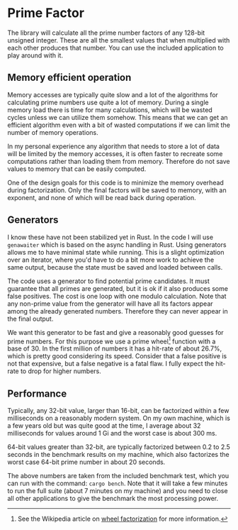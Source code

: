 # Prime Factor

The library will calculate all the prime number factors of any 128-bit unsigned integer. These are all the smallest values that when multiplied with each other produces that number. You can use the included application to play around with it.

## Memory efficient operation

Memory accesses are typically quite slow and a lot of the algorithms for calculating prime numbers use quite a lot of memory. During a single memory load there is time for many calculations, which will be wasted cycles unless we can utilize them somehow. This means that we can get an efficient algorithm even with a bit of wasted computations if we can limit the number of memory operations.

In my personal experience any algorithm that needs to store a lot of data will be limited by the memory accesses, it is often faster to recreate some computations rather than loading them from memory. Therefore do not save values to memory that can be easily computed.

One of the design goals for this code is to minimize the memory overhead during factorization. Only the final factors will be saved to memory, with an exponent, and none of which will be read back during operation.

## Generators

I know these have not been stabilized yet in Rust. In the code I will use `genawaiter` which is based on the async handling in Rust. Using generators allows me to have minimal state while running. This is a slight optimization over an iterator, where you'd have to do a bit more work to achieve the same output, because the state must be saved and loaded between calls.

The code uses a generator to find potential prime candidates. It must guarantee that all primes are generated, but it is ok if it also produces some false positives. The cost is one loop with one modulo calculation. Note that any non-prime value from the generator will have all its factors appear among the already generated numbers. Therefore they can never appear in the final output.

We want this generator to be fast and give a reasonably good guesses for prime numbers. For this purpose we use a prime wheel[^1] function with a base of 30. In the first million of numbers it has a hit-rate of about 26.7%, which is pretty good considering its speed. Consider that a false positive is not that expensive, but a false negative is a fatal flaw. I fully expect the hit-rate to drop for higher numbers.

[^1]: See the Wikipedia article on [wheel factorization](https://en.wikipedia.org/wiki/Wheel_factorization) for more information.

## Performance

Typically, any 32-bit value, larger than 16-bit, can be factorized within a few milliseconds on a reasonably modern system. On my own machine, which is a few years old but was quite good at the time, I average about 32 milliseconds for values around 1 Gi and the worst case is about 300 ms.

64-bit values greater than 32-bit, are typically factorized between 0.2 to 2.5 seconds in the benchmark results on my machine, which also factorizes the worst case 64-bit prime number in about 20 seconds.

The above numbers are taken from the included benchmark test, which you can run with the command: `cargo bench`. Note that it will take a few minutes to run the full suite (about 7 minutes on my machine) and you need to close all other applications to give the benchmark the most processing power.
